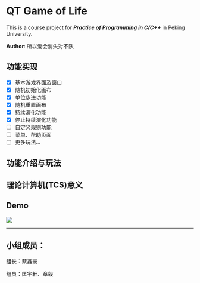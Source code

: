 # QT Game of Life

This is a course project for ***Practice of Programming in C/C++*** in Peking University.

__Author__: 所以爱会消失对不队

## 功能实现
- [x] 基本游戏界面及窗口
- [x] 随机初始化画布
- [x] 单位步进功能
- [x] 随机重置画布
- [x] 持续演化功能
- [x] 停止持续演化功能
- [ ] 自定义规则功能
- [ ] 菜单、帮助页面
- [ ] 更多玩法...

## 功能介绍与玩法

## 理论计算机(TCS)意义

## Demo

![](resource/demo1.gif)

- - -
## 小组成员：

组长：蔡鑫豪

组员：匡宇轩、章毅